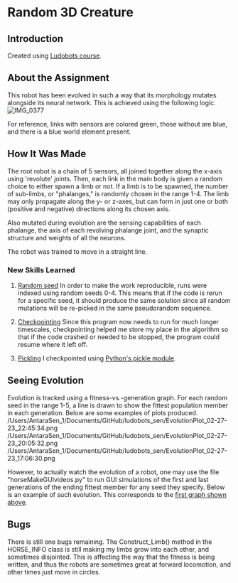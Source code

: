 # Random 3D Creature

## Introduction
Created using [Ludobots course](https://www.reddit.com/r/ludobots/wiki/installation/).

## About the Assignment
This robot has been evolved in such a way that its morphology mutates alongside its neural network. This is achieved using the following logic.
![IMG_0377](https://user-images.githubusercontent.com/114432525/221763804-8e41a558-64a0-4e05-831e-9af12cc36684.jpg)

For reference, links with sensors are colored green, those without are blue, and there is a blue world element present.

## How It Was Made
The root robot is a chain of 5 sensors, all joined together along the x-axis using 'revolute' joints. Then, each link in the main body is given a random choice to either spawn a limb or not. If a limb is to be spawned, the number of sub-limbs, or "phalanges," is randomly chosen in the range 1-4. The limb may only propagate along the y- or z-axes, but can form in just one or both (positive and negative) directions along its chosen axis.

Also mutated during evolution are the sensing capabilities of each phalange, the axis of each revolving phalange joint, and the synaptic structure and weights of all the neurons.

The robot was trained to move in a straight line.

### New Skills Learned
1) [Random seed](https://www.analyticsvidhya.com/blog/2021/12/what-does-numpy-random-seed-do/)
In order to make the work reproducible, runs were indexed using random seeds 0-4. This means that if the code is rerun for a specific seed, it should produce the same solution since all random mutations will be re-picked in the same pseudorandom sequence.

2) [Checkpointing](https://legacy.docs.greatexpectations.io/en/stable/guides/how_to_guides/validation/how_to_run_a_checkpoint_in_python.html)
Since this program now needs to run for much longer timescales, checkpointing helped me store my place in the algorithm so that if the code crashed or needed to be stopped, the program could resume where it left off.

3) [Pickling](https://www.geeksforgeeks.org/understanding-python-pickling-example/)
I checkpointed using [Python's pickle module](https://docs.python.org/3/library/pickle.html).

## Seeing Evolution
Evolution is tracked using a fitness-vs.-generation graph. For each random seed in the range 1-5, a line is drawn to show the fittest population member in each generation. Below are some examples of plots produced.
/Users/AntaraSen_1/Documents/GitHub/ludobots_sen/EvolutionPlot_02-27-23_22:45:34.png
/Users/AntaraSen_1/Documents/GitHub/ludobots_sen/EvolutionPlot_02-27-23_20:05:32.png
/Users/AntaraSen_1/Documents/GitHub/ludobots_sen/EvolutionPlot_02-27-23_17:06:30.png

However, to actually watch the evolution of a robot, one may use the file "horseMakeGUIvideos.py" to run GUI simulations of the first and last generations of the ending fittest member for any seed they specify. Below is an example of such evolution. This corresponds to the [first graph shown above](https://youtu.be/godZyfXm44s).

## Bugs
There is still one bugs remaining. The Construct_Limb() method in the HORSE_INFO class is still making my limbs grow into each other, and sometimes disjointed. This is affecting the way that the fitness is being written, and thus the robots are sometimes great at forward locomotion, and other times just move in circles.
